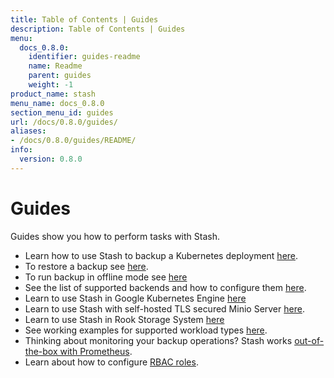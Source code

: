 ```yaml
---
title: Table of Contents | Guides
description: Table of Contents | Guides
menu:
  docs_0.8.0:
    identifier: guides-readme
    name: Readme
    parent: guides
    weight: -1
product_name: stash
menu_name: docs_0.8.0
section_menu_id: guides
url: /docs/0.8.0/guides/
aliases:
- /docs/0.8.0/guides/README/
info:
  version: 0.8.0
---
```


# Guides

Guides show you how to perform tasks with Stash.

- Learn how to use Stash to backup a Kubernetes deployment [here](/docs/0.8.0/guides/backup).
- To restore a backup see [here](/docs/0.8.0/guides/restore).
- To run backup in offline mode see [here](/docs/0.8.0/guides/offline_backup)
- See the list of supported backends and how to configure them [here](/docs/0.8.0/guides/backends).
- Learn to use Stash in Google Kubernetes Engine [here](/docs/0.8.0/guides/platforms/gke)
- Learn to use Stash with self-hosted TLS secured Minio Server [here](/docs/0.8.0/guides/platforms/minio).
- Learn to use Stash in Rook Storage System [here](/docs/0.8.0/guides/platforms/rook)
- See working examples for supported workload types [here](/docs/0.8.0/guides/workloads).
- Thinking about monitoring your backup operations? Stash works [out-of-the-box with Prometheus](/docs/0.8.0/guides/monitoring/overview).
- Learn about how to configure [RBAC roles](/docs/0.8.0/guides/rbac).
